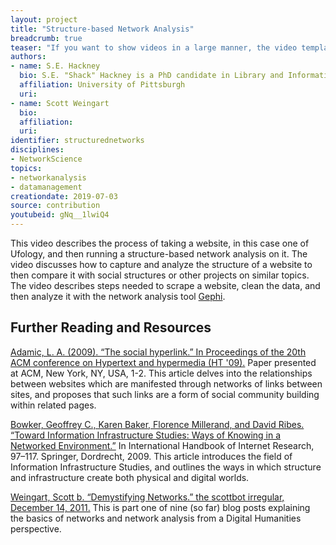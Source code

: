 ```yaml
---
layout: project
title: "Structure-based Network Analysis"
breadcrumb: true
teaser: "If you want to show videos in a large manner, the video template is the right choice."
authors: 
- name: S.E. Hackney
  bio: S.E. "Shack" Hackney is a PhD candidate in Library and Information Science at the University of Pittsburgh’s School of Computing and Information. They received their MSLIS with Advanced Certificate in Digital Humanities from Pratt Institute’s School of Information in 2016. Their research focuses on structural inequality within digital infrastructure systems, particularly within the realm of digital character-encoding standards, and the ways that knowledge organization systems create physical and virtual spaces that privilege certain bodies and experiences over others.
  affiliation: University of Pittsburgh
  uri:
- name: Scott Weingart
  bio:
  affiliation:
  uri:
identifier: structurednetworks
disciplines: 
- NetworkScience
topics:
- networkanalysis
- datamanagement
creationdate: 2019-07-03
source: contribution
youtubeid: gNq__1lwiQ4
---
```



This video describes the process of taking a website, in this case one of Ufology, and then running a structure-based network analysis on it. The video discusses how to capture and analyze the structure of a website to then compare it with social structures or other projects on similar topics. The video describes steps needed to scrape a website, clean the data, and then analyze it with the network analysis tool [Gephi](https://gephi.org/). 

## Further Reading and Resources

[Adamic, L. A. (2009). “The social hyperlink.” In Proceedings of the 20th ACM conference on Hypertext and hypermedia (HT '09).](http://dx.doi.org/10.1145/1557914.1557916 ) Paper presented at ACM, New York, NY, USA, 1-2. This article delves into the relationships between websites which are manifested through networks of links between sites, and proposes that such links are a form of social community building within related pages.

[Bowker, Geoffrey C., Karen Baker, Florence Millerand, and David Ribes. “Toward Information Infrastructure Studies: Ways of Knowing in a Networked Environment.”](https://doi.org/10.1007/978-1-4020-9789-8_5.) In International Handbook of Internet Research, 97–117. Springer, Dordrecht, 2009. This article introduces the field of Information Infrastructure Studies, and outlines the ways in which structure and infrastructure create both physical and digital worlds.

[Weingart, Scott b. “Demystifying Networks.” the scottbot irregular, December 14, 2011.](http://scottbot.net/lets-talk-about-networks/.) This is part one of nine (so far) blog posts explaining the basics of networks and network analysis from a Digital Humanities perspective.
